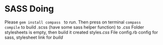 # SASS Doing
Please `gem install compass ` to _run_.
Then press on terminal `compass compile` to build .scss (have some sass helper function) to ._css_
Folder stylesheets is empty, then build it created styles._css_
File config.rb config for sass, stylesheet link for _build_
